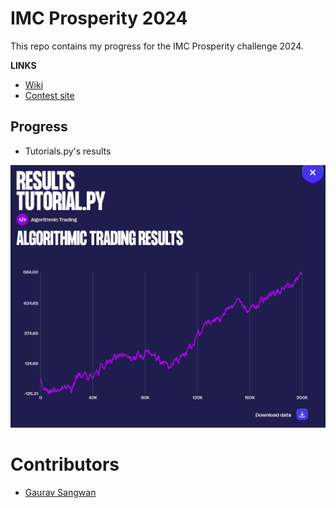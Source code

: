 # IMC Prosperity 2024

This repo contains my progress for the IMC Prosperity challenge 2024. 

**LINKS** 
- [Wiki](https://imc-prosperity.notion.site/Prosperity-2-Wiki-fe650c0292ae4cdb94714a3f5aa74c85)
- [Contest site](https://prosperity.imc.com/archipelago)

## Progress

- Tutorials.py's results

![Results](/pics/tutorial.png)



# Contributors 

- [Gaurav Sangwan](github.com/gauravsangwan)